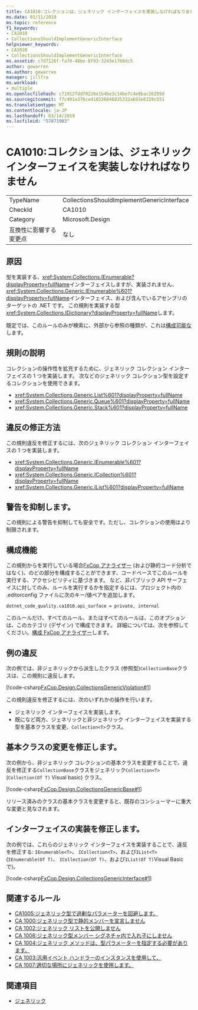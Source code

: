 ```yaml
---
title: CA1010:コレクションは、ジェネリック インターフェイスを実装しなければなりません
ms.date: 03/11/2019
ms.topic: reference
f1_keywords:
- CA1010
- CollectionsShouldImplementGenericInterface
helpviewer_keywords:
- CA1010
- CollectionsShouldImplementGenericInterface
ms.assetid: c7d7126f-fa70-40be-8f93-3243e1760dc5
author: gewarren
ms.author: gewarren
manager: jillfra
ms.workload:
- multiple
ms.openlocfilehash: c71912fdd70226e1b4be3c14be7c4e0bac26259d
ms.sourcegitcommit: f7c401a376ce410336846835332a693e6159c551
ms.translationtype: MT
ms.contentlocale: ja-JP
ms.lasthandoff: 03/14/2019
ms.locfileid: "57871903"
---
```

# <a name="ca1010-collections-should-implement-generic-interface"></a>CA1010:コレクションは、ジェネリック インターフェイスを実装しなければなりません

|||
|-|-|
|TypeName|CollectionsShouldImplementGenericInterface|
|CheckId|CA1010|
|Category|Microsoft.Design|
|互換性に影響する変更点|なし|

## <a name="cause"></a>原因

型を実装する、<xref:System.Collections.IEnumerable?displayProperty=fullName>インターフェイスしますが、実装されません、<xref:System.Collections.Generic.IEnumerable%601?displayProperty=fullName>インターフェイス、および含んでいるアセンブリのターゲットの .NET です。 この規則を実装する型<xref:System.Collections.IDictionary?displayProperty=fullName>します。

既定では、このルールのみが検索に、外部から参照の種類が、これは[構成可能な](#configurability)します。

## <a name="rule-description"></a>規則の説明

コレクションの操作性を拡充するために、ジェネリック コレクション インターフェイスの 1 つを実装します。 次などのジェネリック コレクション型を設定するコレクションを使用できます。

- <xref:System.Collections.Generic.List%601?displayProperty=fullName>
- <xref:System.Collections.Generic.Queue%601?displayProperty=fullName>
- <xref:System.Collections.Generic.Stack%601?displayProperty=fullName>

## <a name="how-to-fix-violations"></a>違反の修正方法

この規則違反を修正するには、次のジェネリック コレクション インターフェイスの 1 つを実装します。

- <xref:System.Collections.Generic.IEnumerable%601?displayProperty=fullName>
- <xref:System.Collections.Generic.ICollection%601?displayProperty=fullName>
- <xref:System.Collections.Generic.IList%601?displayProperty=fullName>

## <a name="when-to-suppress-warnings"></a>警告を抑制します。

この規則による警告を抑制しても安全です。ただし、コレクションの使用はより制限されます。

## <a name="configurability"></a>構成機能

この規則からを実行している場合[FxCop アナライザー](install-fxcop-analyzers.md) (および静的コード分析ではなく)、のどの部分を構成することができます、コードベースでこのルールを実行する、アクセシビリティに基づきます。 など、非パブリック API サーフェイスに対してのみ、ルールを実行するかを指定するには、プロジェクト内の .editorconfig ファイルに次のキー/値ペアを追加します。

```
dotnet_code_quality.ca1010.api_surface = private, internal
```

このルールだけ、すべてのルール、またはすべてのルールは、このオプションは、このカテゴリ (デザイン) で構成できます。 詳細については、次を参照してください。[構成 FxCop アナライザー](configure-fxcop-analyzers.md)します。

## <a name="example-violation"></a>例の違反

次の例では、非ジェネリックから派生したクラス (参照型)`CollectionBase`クラスは、この規則に違反します。

[!code-csharp[FxCop.Design.CollectionsGenericViolation#1](../code-quality/codesnippet/CSharp/ca1010-collections-should-implement-generic-interface_1.cs)]

この規則違反を修正するには、次のいずれかの操作を行います。

- ジェネリック インターフェイスを実装します。
- 既になど両方、ジェネリックと非ジェネリック インターフェイスを実装する型を基本クラスを変更、`Collection<T>`クラス。

## <a name="fix-by-base-class-change"></a>基本クラスの変更を修正します。

次の例から、非ジェネリック コレクションの基本クラスを変更することで、違反を修正する`CollectionBase`クラスをジェネリック`Collection<T>`(`Collection(Of T)` Visual basic) クラス。

[!code-csharp[FxCop.Design.CollectionsGenericBase#1](../code-quality/codesnippet/CSharp/ca1010-collections-should-implement-generic-interface_2.cs)]

リリース済みのクラスの基本クラスを変更すると、既存のコンシューマーに重大な変更と見なされます。

## <a name="fix-by-interface-implementation"></a>インターフェイスの実装を修正します。

次の例では、これらのジェネリック インターフェイスを実装することで、違反を修正する: `IEnumerable<T>`、 `ICollection<T>`、および`IList<T>`(`IEnumerable(Of T)`、 `ICollection(Of T)`、および`IList(Of T)`Visual Basic で)。

[!code-csharp[FxCop.Design.CollectionsGenericInterface#1](../code-quality/codesnippet/CSharp/ca1010-collections-should-implement-generic-interface_3.cs)]

## <a name="related-rules"></a>関連するルール

- [CA1005:ジェネリック型で過剰なパラメーターを回避します。](../code-quality/ca1005-avoid-excessive-parameters-on-generic-types.md)
- [CA 1000:ジェネリック型で静的メンバーを宣言しません](../code-quality/ca1000-do-not-declare-static-members-on-generic-types.md)
- [CA 1002:ジェネリック リストを公開しません](../code-quality/ca1002-do-not-expose-generic-lists.md)
- [CA 1006:ジェネリック型メンバー シグネチャ内で入れ子にしません](../code-quality/ca1006-do-not-nest-generic-types-in-member-signatures.md)
- [CA 1004:ジェネリック メソッドは、型パラメーターを指定する必要があります。](../code-quality/ca1004-generic-methods-should-provide-type-parameter.md)
- [CA 1003:汎用イベント ハンドラーのインスタンスを使用して、](../code-quality/ca1003-use-generic-event-handler-instances.md)
- [CA 1007:適切な場所にジェネリックを使用します。](../code-quality/ca1007-use-generics-where-appropriate.md)

## <a name="see-also"></a>関連項目

- [ジェネリック](/dotnet/csharp/programming-guide/generics/index)